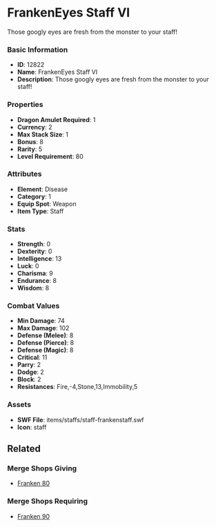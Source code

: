 # FrankenEyes Staff VI

Those googly eyes are fresh from the monster to your staff!

### Basic Information

- **ID**: 12822
- **Name**: FrankenEyes Staff VI
- **Description**: Those googly eyes are fresh from the monster to your staff!

### Properties

- **Dragon Amulet Required**: 1
- **Currency**: 2
- **Max Stack Size**: 1
- **Bonus**: 8
- **Rarity**: 5
- **Level Requirement**: 80

### Attributes

- **Element**: Disease
- **Category**: 1
- **Equip Spot**: Weapon
- **Item Type**: Staff

### Stats

- **Strength**: 0
- **Dexterity**: 0
- **Intelligence**: 13
- **Luck**: 0
- **Charisma**: 9
- **Endurance**: 8
- **Wisdom**: 8

### Combat Values

- **Min Damage**: 74
- **Max Damage**: 102
- **Defense (Melee)**: 8
- **Defense (Pierce)**: 8
- **Defense (Magic)**: 8
- **Critical**: 11
- **Parry**: 2
- **Dodge**: 2
- **Block**: 2
- **Resistances**: Fire,-4,Stone,13,Immobility,5

### Assets

- **SWF File**: items/staffs/staff-frankenstaff.swf
- **Icon**: staff

## Related

### Merge Shops Giving

- [Franken 80](../merge-shops/221-franken-80.md)

### Merge Shops Requiring

- [Franken 90](../merge-shops/332-franken-90.md)

